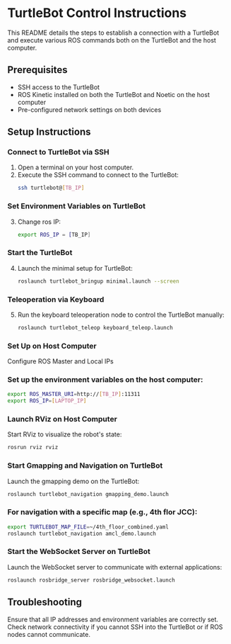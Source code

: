# TurtleBot Control Instructions

This README details the steps to establish a connection with a TurtleBot and execute various ROS commands both on the TurtleBot and the host computer.

## Prerequisites
- SSH access to the TurtleBot
- ROS Kinetic installed on both the TurtleBot and Noetic on the host computer
- Pre-configured network settings on both devices

## Setup Instructions

### Connect to TurtleBot via SSH
1. Open a terminal on your host computer.
2. Execute the SSH command to connect to the TurtleBot:
   ```bash
   ssh turtlebot@[TB_IP]
### Set Environment Variables on TurtleBot
3. Change ros IP:
   ```bash
   export ROS_IP = [TB_IP]
### Start the TurtleBot
4. Launch the minimal setup for TurtleBot:
   ```bash
   roslaunch turtlebot_bringup minimal.launch --screen
### Teleoperation via Keyboard
5. Run the keyboard teleoperation node to control the TurtleBot manually:
   ```bash
   roslaunch turtlebot_teleop keyboard_teleop.launch
### Set Up on Host Computer
Configure ROS Master and Local IPs
### Set up the environment variables on the host computer:
   ```bash
   export ROS_MASTER_URI=http://[TB_IP]:11311
   export ROS_IP=[LAPTOP_IP]
   ```
### Launch RViz on Host Computer
Start RViz to visualize the robot's state:
   ```bash
   rosrun rviz rviz
   ```
### Start Gmapping and Navigation on TurtleBot
Launch the gmapping demo on the TurtleBot:
   ```bash
   roslaunch turtlebot_navigation gmapping_demo.launch
   ```
### For navigation with a specific map (e.g., 4th flor JCC):
   ```bash
   export TURTLEBOT_MAP_FILE=~/4th_floor_combined.yaml
   roslaunch turtlebot_navigation amcl_demo.launch
   ```
### Start the WebSocket Server on TurtleBot
Launch the WebSocket server to communicate with external applications:
   ```bash
   roslaunch rosbridge_server rosbridge_websocket.launch
   ```
## Troubleshooting
Ensure that all IP addresses and environment variables are correctly set.
Check network connectivity if you cannot SSH into the TurtleBot or if ROS nodes cannot communicate.



